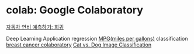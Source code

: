# colab: Google Colaboratory <br>
[자동차 연비 예측하기: 회귀](https://colab.research.google.com/github/tensorflow/docs/blob/master/site/ko/tutorials/keras/regression.ipynb)


Deep Learning Application
regression
  [MPG(miles per gallons)](https://www.tensorflow.org/tutorials/keras/regression)
classification
  [breast cancer colaboratory](https://colab.research.google.com/github/cpoptic/CNN-to-detect-heart-disease/blob/master/breast_cancer.ipynb)
  [Cat vs. Dog Image Classification](https://colab.research.google.com/github/google/eng-edu/blob/master/ml/pc/exercises/image_classification_part1.ipynb)


